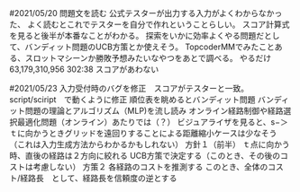 #2021/05/20
問題文を読む
公式テスターが出力する入力がよくわからなかった、
よく読むとこれでテスターを自分で作れということらしい。
スコア計算式を見ると後半が本番なことがわかる。
探索をいかに効率よくやる問題だとして、バンディット問題のUCB方策とか使えそう。
TopcoderMMでみたことある、スロットマシーンか勝敗予想みたいなやつをあとで調べる。
やるだけ 63,179,310,956 302:38
スコアがあわない

#2021/05/23
入力受付時のバグを修正　スコアがテスターと一致。
script/sciript　で動くように修正
順位表を眺めるとバンディット問題
バンディット問題の理論とアルゴリズム（MLP)を流し読み
オンライン経路制御や経路選択最適化問題（オンライン）あたりでは（？）
ビジュアライザを見ると、s−＞ｔに向かうときグリッドを遠回りすることによる距離縮小ケースは少なそう　
（これは入力生成方法からわかるかもしれない）
方針１（前半）
ｔ点に向かう時、直後の経路は２方向に絞れる
UCB方策で決定する（このとき、その後のコストは考慮しない）
方策２
各経路のコストを推測する
このとき、全体のコスト/経路長　として、経路長を信頼度の逆とする
